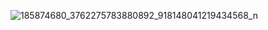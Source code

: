 

![185874680_3762275783880892_918148041219434568_n](https://github.com/sme322-ui/MyGoogleMap/assets/71810019/859806fd-8404-4bb1-b454-39e0e34ef70a)
